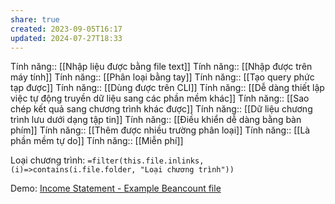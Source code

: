 ```yaml
---
share: true
created: 2023-09-05T16:17
updated: 2024-07-27T18:33
---
```

Tính năng:: [[Nhập liệu được bằng file text]]
Tính năng:: [[Nhập được trên máy tính]]
Tính năng:: [[Phân loại bằng tay]]
Tính năng:: [[Tạo query phức tạp được]]
Tính năng:: [[Dùng được trên CLI]]
Tính năng:: [[Dễ dàng thiết lập việc tự động truyền dữ liệu sang các phần mềm khác]]
Tính năng:: [[Sao chép kết quả sang chương trình khác được]]
Tính năng:: [[Dữ liệu chương trình lưu dưới dạng tập tin]]
Tính năng:: [[Điều khiển dễ dàng bằng bàn phím]]
Tính năng:: [[Thêm được nhiều trường phân loại]]
Tính năng:: [[Là phần mềm tự do]]
Tính năng:: [[Miễn phí]]

Loại chương trình: `=filter(this.file.inlinks, (i)=>contains(i.file.folder, "Loại chương trình"))`

Demo: [Income Statement - Example Beancount file](https://fava.pythonanywhere.com/example-beancount-file/income_statement/)
